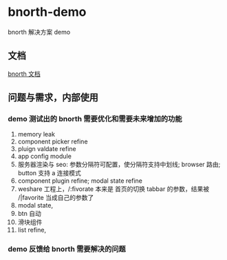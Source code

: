 # bnorth-demo

bnorth 解决方案 demo

## 文档

[bnorth 文档](//able99.github.io/#cbnorth)

## 问题与需求，内部使用

### demo 测试出的 bnorth 需要优化和需要未来增加的功能

1. memory leak
1. component picker refine
1. pluign valdate refine
1. app config module
1. 服务器渲染与 seo: 参数分隔符可配置，使分隔符支持中划线; browser 路由; button 支持 a 连接模式
1. component plugin refine; modal state refine
1. weshare 工程上，/:fivorate 本来是 首页的切换 tabbar 的参数，结果被 /|favorite 当成自己的参数了
1. modal state, 
1. btn 自动
1. 滑块组件
1. list refine, 


### demo 反馈给 bnorth 需要解决的问题
